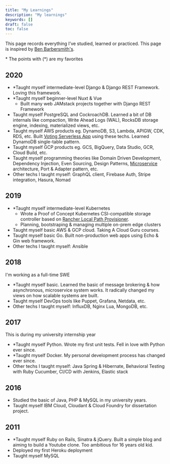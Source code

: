 ```yaml
---
title: "My Learnings"
description: "My learnings"
keywords: []
draft: false
toc: false
---
```


This page records everything I’ve studied, learned or practiced. This page is inspired by [Ben Barbersmith's](https://www.barbersmith.com/notes/self-education/).

\* The points with (*) are my favorites

## 2020

- *Taught myself intermediate-level Django & Django REST Framework. Loving this framework.
- *Taught myself beginner-level Nuxt & Vue
  - Built many web JAMstack projects together with Django REST Framework
- Taught myself PostgreSQL and CockroachDB. Learned a bit of DB internals like compaction, Write Ahead Logs (WAL), RocksDB storage engine, indexing, materialized views, etc.
- Taught myself AWS products eg. DynamoDB, S3, Lambda, APIGW, CDK, RDS, etc. Built [Voting Serverless App](https://fadhil-blog.dev/projects/#voting-serverless---aug-2020) using these techs. Learned DynamoDB single-table pattern.
- Taught myself GCP products eg. GCS, BigQuery, Data Studio, GCR, Cloud Build, etc.
- Taught myself programming theories like Domain Driven Development, Dependency Injection, Even Sourcing, Design Patterns, [Microservice](https://microservices.io/) architecture, Port & Adapter pattern, etc.
- Other techs I taught myself: GraphQL client, Firebase Auth, Stripe integration, Hasura, Nomad

## 2019

- *Taught myself intermediate-level Kubernetes
  - Wrote a Proof of Concept Kubernetes CSI-compatible storage controller based on [Rancher Local Path Provisioner](https://fadhil-blog.dev/blog/rancher-local-path-provisioner/).
  - Planning, bootstraping & managing multiple on-prem edge clusters
- Taught myself basic AWS & GCP cloud. Taking A Cloud Guru courses.
- Taught myself basic Go. Built non-production web apps using Echo & Gin web framework.
- Other techs I taught myself: Ansible

## 2018

I'm working as a full-time SWE

- *Taught myself basic. Learned the basic of message brokering & how asynchronous, microservice system works. It radically changed my views on how scalable systems are built.
- Taught myself DevOps tools like Puppet, Grafana, Netdata, etc.
- Other techs I taught myself: InfluxDB, Nginx Lua, MongoDB, etc.

## 2017

This is during my university internship year

- *Taught myself Python. Wrote my first unit tests. Fell in love with Python ever since.
- *Taught myself Docker. My personal development process has changed ever since.
- Other techs I taught myself: Java Spring & Hibernate, Behavioral Testing with Ruby Cucumber, CI/CD with Jenkins, Elastic stack

## 2016

- Studied the basic of Java, PHP & MySQL in my university years.
- Taught myself IBM Cloud, Cloudant & Cloud Foundry for dissertation project.

## 2011

- *Taught myself Ruby on Rails, Sinatra & jQuery. Built a simple blog and aiming to build a Youtube clone. Too ambitious for 16 years old kid.
- Deployed my first Heroku deployment
- Taught myself MySQL
